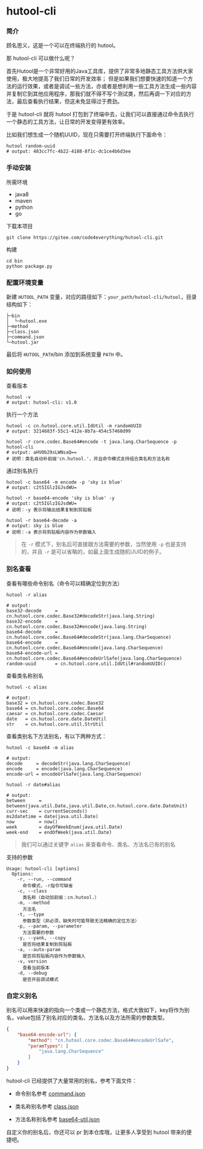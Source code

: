 # hutool-cli

### 简介

顾名思义，这是一个可以在终端执行的 hutool。

那 hutool-cli 可以做什么呢？

首先Hutool是一个非常好用的Java工具库，提供了非常多地静态工具方法供大家使用，极大地提高了我们日常的开发效率；
但是如果我们想要快速的知道一个方法的运行效果，或者是调试一些方法，亦或者是想利用一些工具方法生成一些内容并复制它到其他应用程序，那我们就不得不写个测试类，然后再调一下对应的方法，最后查看执行结果，但这未免显得过于费劲。

于是 hutool-cli 就将 hutool 打包到了终端中去，让我们可以直接通过命令去执行一个静态的工具方法，让日常的开发变得更有效率。

比如我们想生成一个随机UUID，现在只需要打开终端执行下面命令：

```shell
hutool random-uuid
# output: 483cc7fc-4b22-4188-8f1c-dc1ce4b6d3ee
```

### 手动安装

所需环境

- java8
- maven
- python
- go

下载本项目

```shell
git clone https://gitee.com/code4everything/hutool-cli.git
```

构建

```shell
cd bin
python package.py
```

### 配置环境变量

新建 `HUTOOL_PATH` 变量，对应的路径如下：`your_path/hutool-cli/hutool`，目录结构如下：

```text
├─bin
│  └─hutool.exe
├─method
├─class.json
├─command.json
└─hutool.jar
```

最后将 `HUTOOL_PATH`/bin 添加到系统变量 `PATH` 中。

### 如何使用

查看版本

```shell
hutool -v
# output: hutool-cli: v1.0
```

执行一个方法

```shell
hutool -c cn.hutool.core.util.IdUtil -m randomUUID
# output: 3214683f-55c1-412e-8b7a-454c57468d99

hutool -r core.codec.Base64#encode -t java.lang.CharSequence -p hutool-cli
# output: aHV0b29sLWNsaQ==
# 说明：类名自动补前缀'cn.hutool.'，并且命令模式支持组合类名和方法名称
```

通过别名执行

```shell
hutool -c base64 -m encode -p 'sky is blue'
# output: c2t5IGlzIGJsdWU=

hutool -r base64-encode 'sky is blue' -y
# output: c2t5IGlzIGJsdWU=
# 说明：-y 表示将输出结果复制到剪贴板

hutool -r base64-decode -a
# output: sky is blue
# 说明：-a 表示将剪贴板内容作为参数输入
```

> 在 `-r` 模式下，别名后可直接跟方法需要的参数，当然使用 `-p` 也是支持的，并且 `-r` 是可以省略的，如最上面生成随机UUID的例子。

### 别名查看

查看有哪些命令别名（命令可以精确定位到方法）

```shell
hutool -r alias

# output:
base32-decode     = cn.hutool.core.codec.Base32#decodeStr(java.lang.String)
base32-encode     = cn.hutool.core.codec.Base32#encode(java.lang.String)
base64-decode     = cn.hutool.core.codec.Base64#decodeStr(java.lang.CharSequence)
base64-encode     = cn.hutool.core.codec.Base64#encode(java.lang.CharSequence)
base64-encode-url = cn.hutool.core.codec.Base64#encodeUrlSafe(java.lang.CharSequence)
random-uuid       = cn.hutool.core.util.IdUtil#randomUUID()
```

查看类名称别名

```shell
hutool -c alias

# output:
base32 = cn.hutool.core.codec.Base32
base64 = cn.hutool.core.codec.Base64
caesar = cn.hutool.core.codec.Caesar
date   = cn.hutool.core.date.DateUtil
str    = cn.hutool.core.util.StrUtil
```

查看类别名下方法别名，有以下两种方式：

```shell
hutool -c base64 -m alias

# output:
decode     = decodeStr(java.lang.CharSequence)
encode     = encode(java.lang.CharSequence)
encode-url = encodeUrlSafe(java.lang.CharSequence)
```

```shell
hutool -r date#alias

# output:
between     = between(java.util.Date,java.util.Date,cn.hutool.core.date.DateUnit)
curr-sec    = currentSeconds()
ms2datetime = date(java.util.Date)
now         = now()
week        = dayOfWeekEnum(java.util.Date)
week-end    = endOfWeek(java.util.Date)
```

> 我们可以通过关键字 `alias` 来查看命令、类名、方法名已有的别名

支持的参数

```text
Usage: hutool-cli [options]
  Options:
    -r, --run, --command
      命令模式，-r指令可缺省
    -c, --class
      类名称（自动加前缀：cn.hutool.）
    -m, --method
      方法名
    -t, --type
      参数类型（非必须，缺失时可能导致无法精确的定位方法）
    -p, --param, --parameter
      方法需要的参数
    -y, --yank, --copy
      是否将结果复制到剪贴板
    -a, --auto-param
      是否将剪贴板内容作为参数输入
    -v, version
      查看当前版本
    -d, --debug
      是否开启调试模式
```

### 自定义别名

别名可以用来快速的指向一个类或一个静态方法，格式大致如下，key将作为别名，value包括了别名对应的类名、方法名以及方法所需的参数类型。

```json
{
    "base64-encode-url": {
        "method": "cn.hutool.core.codec.Base64#encodeUrlSafe",
        "paramTypes": [
            "java.lang.CharSequence"
        ]
    }
}
```

hutool-cli 已经提供了大量常用的别名，参考下面文件：

- 命令别名参考 [command.json](/hutool/command.json)

- 类名称别名参考 [class.json](/hutool/class.json)

- 方法名称别名参考 [base64-util.json](/hutool/method/base64-util.json)

自定义你的别名后，你还可以 pr 到本仓库哦，让更多人享受到 hutool 带来的便捷吧。
